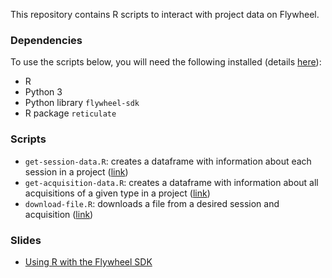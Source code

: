 
This repository contains R scripts to interact with project data on Flywheel. 

### Dependencies

To use the scripts below, you will need the following installed (details [here](https://flywheel-io.gitlab.io/product/backend/sdk/branches/master/python/python_sdk_with_r.html)):

- R
- Python 3
- Python library `flywheel-sdk`
- R package `reticulate`

### Scripts

- `get-session-data.R`: creates a dataframe with information about each session in a project ([link](https://github.com/shelbybachman/flywheel/blob/main/scripts/get-session-data.R))
- `get-acquisition-data.R`: creates a dataframe with information about all acquisitions of a given type in a project ([link](https://github.com/shelbybachman/flywheel/blob/main/scripts/get-acquisition-data.R))
- `download-file.R`: downloads a file from a desired session and acquisition ([link](https://github.com/shelbybachman/flywheel/blob/main/scripts/download-file.R))

### Slides

- [Using R with the Flywheel SDK](https://github.com/shelbybachman/flywheel/blob/main/slides/intro-to-sdk.pdf)
